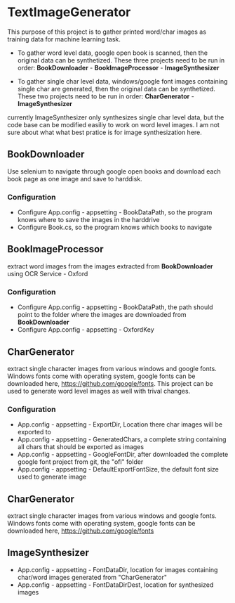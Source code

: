 # TextImageGenerator
This purpose of this project is to gather printed word/char images as training data for machine learning task. 
* To gather word level data, google open book is scanned, then the original data can be synthetized. These three projects need to be run in order: **BookDownloader** - **BookImageProcessor** - **ImageSynthesizer**

* To gather single char level data, windows/google font images containing single char are generated, then the original data can be synthetized. These two projects need to be run in order: **CharGenerator** - **ImageSynthesizer**

currently ImageSynthesizer only synthesizes single char level data, but the code base can be modified easiliy to work on word level images. I am not sure about what what best pratice is for image synthesization here.  

## BookDownloader
Use selenium to navigate through google open books and download each book page as one image and save to harddisk. 

### Configuration

* Configure App.config - appsetting - BookDataPath, so the program knows where to save the images in the harddrive
* Configure Book.cs, so the program knows which books to navigate



## BookImageProcessor
extract word images from the images extracted from **BookDownloader** using OCR Service - Oxford

### Configuration

* Configure App.config - appsetting - BookDataPath, the path should point to the folder where the images are downloaded from 
**BookDownloader** 
* Configure App.config - appsetting - OxfordKey



## CharGenerator
extract single character images from various windows and google fonts. Windows fonts come with operating system, google fonts can be downloaded here, https://github.com/google/fonts. This project can be used to generate word level images as well with trival changes.

### Configuration

* App.config - appsetting - ExportDir, Location there char images will be exported to 
* App.config - appsetting - GeneratedChars, a complete string containing all chars that should be exported as images
* App.config - appsetting - GoogleFontDir, after downloaded the complete google font project from git, the "ofl" folder
* App.config - appsetting - DefaultExportFontSize, the default font size used to generate image


## CharGenerator
extract single character images from various windows and google fonts. Windows fonts come with operating system, google fonts can be downloaded here, https://github.com/google/fonts


## ImageSynthesizer
* App.config - appsetting - FontDataDir, location for images containing char/word images generated from "CharGenerator"
* App.config - appsetting - FontDataDirDest, location for synthesized images 









